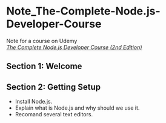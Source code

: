 # Note_The-Complete-Node.js-Developer-Course

Note for a course on Udemy
</br>
*[The Complete Node.js Developer Course (2nd Edition)](https://www.udemy.com/the-complete-nodejs-developer-course-2)*

## Section 1: Welcome

## Section 2: Getting Setup
- Install Node.js. </br>
- Explain what is Node.js and why should we use it.</br>
- Recomand several text editors.
